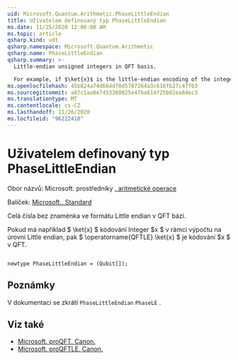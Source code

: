 ```yaml
---
uid: Microsoft.Quantum.Arithmetic.PhaseLittleEndian
title: Uživatelem definovaný typ PhaseLittleEndian
ms.date: 11/25/2020 12:00:00 AM
ms.topic: article
qsharp.kind: udt
qsharp.namespace: Microsoft.Quantum.Arithmetic
qsharp.name: PhaseLittleEndian
qsharp.summary: >-
  Little-endian unsigned integers in QFT basis.

  For example, if $\ket{x}$ is the little-endian encoding of the integer $x$ in the computational basis, then $\operatorname{QFTLE} \ket{x}$ is the encoding of $x$ in the QFT basis.
ms.openlocfilehash: 45b824a74d664df0d5707264a3c616fb27c477b3
ms.sourcegitcommit: a87c1aa8e7453360025e47ba614f25b02ea84ec3
ms.translationtype: MT
ms.contentlocale: cs-CZ
ms.lasthandoff: 11/26/2020
ms.locfileid: "96222418"
---
```

# <a name="phaselittleendian-user-defined-type"></a>Uživatelem definovaný typ PhaseLittleEndian

Obor názvů: Microsoft. prostředníky [. aritmetické operace](xref:Microsoft.Quantum.Arithmetic)

Balíček: [Microsoft.. Standard](https://nuget.org/packages/Microsoft.Quantum.Standard)


Celá čísla bez znaménka ve formátu Little endian v QFT bázi.

Pokud má například $ \ket{x} $ kódování Integer $x $ v rámci výpočtu na úrovni Little endian, pak $ \operatorname{QFTLE} \ket{x} $ je kódování $x $ v QFT.

```qsharp

newtype PhaseLittleEndian = (Qubit[]);
```



## <a name="remarks"></a>Poznámky

V dokumentaci se zkrátí `PhaseLittleEndian` `PhaseLE` .

## <a name="see-also"></a>Viz také

- [Microsoft. proQFT. Canon.](xref:Microsoft.Quantum.Canon.QFT)
- [Microsoft. proQFTLE. Canon.](xref:Microsoft.Quantum.Canon.QFTLE)